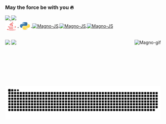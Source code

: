 ### May the force be with you 🔥

 <div>
  <a href="https://github.com/mimagno">
  <img height="150em" src="https://github-readme-stats.vercel.app/api?username=mimagno&show_icons=true&theme=dark&include_all_commits=true&count_private=true"/>
  <img height="150em" src="https://github-readme-stats.vercel.app/api/top-langs/?username=mimagno&layout=compact&langs_count=7&theme=dark"/>
</div>
  
   <img align="center" alt="Magno-Java" height="30" width="40" src="https://raw.githubusercontent.com/devicons/devicon/master/icons/java/java-plain.svg">
   <img align="center" alt="Magno-Python" height="30" width="40" src="https://raw.githubusercontent.com/devicons/devicon/master/icons/python/python-original.svg">
   <img align="center" alt="Magno-JS" height="30" width="40" src="https://cdn.jsdelivr.net/gh/devicons/devicon/icons/javascript/javascript-original.svg"/>
   <img align="center" alt="Magno-JS" height="30" width="40" src="https://cdn.jsdelivr.net/gh/devicons/devicon/icons/html5/html5-original.svg"/>
   <img align="center" alt="Magno-JS" height="30" width="40" src="https://cdn.jsdelivr.net/gh/devicons/devicon/icons/css3/css3-original.svg"/>

 <div>
      <img align="right" alt="Magno-gif" height="150" src="https://media2.giphy.com/media/8Qelddibhs0xtLfuH8/giphy.gif?cid=790b76119457daac8b689000c667e19d4fbda08ea7959b30&rid=giphy.gif&ct=g">
 </div>
 
 ##
 
  <div >
    <a href = "mailto:magnoaraujob99@hotmail.com"> <img src="https://img.shields.io/badge/Microsoft_Outlook-000000?style=for-the-badge&logo=microsoft-outlook&logoColor=white" target="_blank"></a>
  <a href="https://www.linkedin.com/in/magno-de-araujo-batista-a12787193" target="_blank"><img src="https://img.shields.io/badge/-LinkedIn-%230077B5?style=for-the-badge&logo=linkedin&logoColor=white" target="_blank"></a> 
 
  </div>
  
  ##
  
<div>
  
  ![Snake animation](https://github.com/mimagno/mimagno/blob/output/github-contribution-grid-snake.svg)
 
</div>
